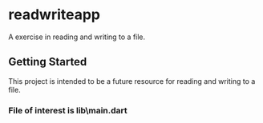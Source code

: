 # readwriteapp

A exercise in reading and writing to a file.

## Getting Started

This project is intended to be a future resource for reading and writing to a file.

### File of interest is lib\main.dart
